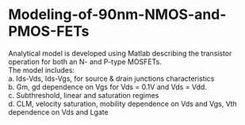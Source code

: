 # Modeling-of-90nm-NMOS-and-PMOS-FETs
Analytical model is developed using Matlab describing the transistor operation for both an N- and P-type MOSFETs.  
The model includes:  
    a. Ids-Vds, Ids-Vgs, for source & drain junctions characteristics  
    b. Gm, gd dependence on Vgs for Vds = 0.1V and Vds = Vdd.  
    c. Subthreshold, linear and saturation regimes  
    d. CLM, velocity saturation, mobility dependence on Vds and Vgs, Vth dependence on Vds and Lgate  

